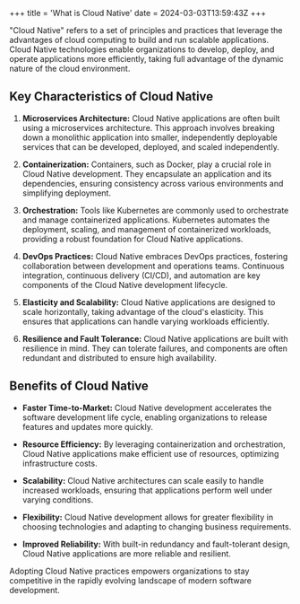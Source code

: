 +++
title = 'What is Cloud Native'
date = 2024-03-03T13:59:43Z
+++


"Cloud Native" refers to a set of principles and practices that leverage the advantages of cloud computing to build and run scalable applications. Cloud Native technologies enable organizations to develop, deploy, and operate applications more efficiently, taking full advantage of the dynamic nature of the cloud environment.

## Key Characteristics of Cloud Native

1. **Microservices Architecture:** Cloud Native applications are often built using a microservices architecture. This approach involves breaking down a monolithic application into smaller, independently deployable services that can be developed, deployed, and scaled independently.

2. **Containerization:** Containers, such as Docker, play a crucial role in Cloud Native development. They encapsulate an application and its dependencies, ensuring consistency across various environments and simplifying deployment.

3. **Orchestration:** Tools like Kubernetes are commonly used to orchestrate and manage containerized applications. Kubernetes automates the deployment, scaling, and management of containerized workloads, providing a robust foundation for Cloud Native applications.

4. **DevOps Practices:** Cloud Native embraces DevOps practices, fostering collaboration between development and operations teams. Continuous integration, continuous delivery (CI/CD), and automation are key components of the Cloud Native development lifecycle.

5. **Elasticity and Scalability:** Cloud Native applications are designed to scale horizontally, taking advantage of the cloud's elasticity. This ensures that applications can handle varying workloads efficiently.

6. **Resilience and Fault Tolerance:** Cloud Native applications are built with resilience in mind. They can tolerate failures, and components are often redundant and distributed to ensure high availability.

## Benefits of Cloud Native

- **Faster Time-to-Market:** Cloud Native development accelerates the software development life cycle, enabling organizations to release features and updates more quickly.

- **Resource Efficiency:** By leveraging containerization and orchestration, Cloud Native applications make efficient use of resources, optimizing infrastructure costs.

- **Scalability:** Cloud Native architectures can scale easily to handle increased workloads, ensuring that applications perform well under varying conditions.

- **Flexibility:** Cloud Native development allows for greater flexibility in choosing technologies and adapting to changing business requirements.

- **Improved Reliability:** With built-in redundancy and fault-tolerant design, Cloud Native applications are more reliable and resilient.

Adopting Cloud Native practices empowers organizations to stay competitive in the rapidly evolving landscape of modern software development.

